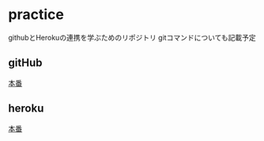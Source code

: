 # practice
githubとHerokuの連携を学ぶためのリポジトリ
gitコマンドについても記載予定

## gitHub
[本番](https://github.com/opst-sasakih/practice)

## heroku
[本番](https://radiant-tundra-21605.herokuapp.com/)